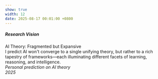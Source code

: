 ```yaml
---
show: true
width: 12
date: 2025-08-17 00:01:00 +0800
---
```


<div class="m-4">
  <h5>Research Vision</h5>
  <a href="{{ '/articles/ai_theory_future/' | relative_url }}" class="text-reset" style="text-decoration:none;">
    <div class="p-3 border rounded shadow-sm">
      <div class="h6 mb-1">AI Theory: Fragmented but Expansive</div>
      <div class="small mb-2">
        I predict AI won't converge to a single unifying theory, but rather to a rich tapestry of frameworks—each illuminating different facets of learning, reasoning, and intelligence.
      </div>
      <div class="small d-flex">
        <div><em>Personal prediction on AI theory</em></div>
        <div class="mt-auto ml-auto no-break"><em>2025</em></div>
      </div>
    </div>
  </a>
</div>
